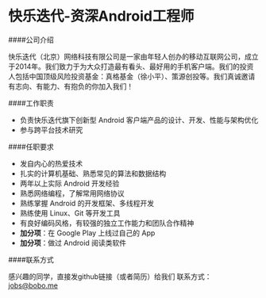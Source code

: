 快乐迭代-资深Android工程师
==========  

####公司介绍

快乐迭代（北京）网络科技有限公司是一家由年轻人创办的移动互联网公司，成立于2014年。我们致力于为大众打造最有看头、最好用的手机客户端。我们的投资人包括中国顶级风险投资基金：真格基金（徐小平）、策源创投等。我们真诚邀请有志向、有能力、有抱负的你加入我们！

####工作职责

- 负责快乐迭代旗下创新型 Android 客户端产品的设计、开发、性能与架构优化
- 参与跨平台技术研究
  
####任职要求  
- 发自内心的热爱技术
- 扎实的计算机基础、熟悉常见的算法和数据结构
- 两年以上实际 Android 开发经验
- 熟悉网络编程，了解常用网络协议
- 熟练掌握 Android 的开发框架、多线程开发
- 熟练使用 Linux、Git 等开发工具
- 有良好编码风格，有较强的独立工作能力和团队合作精神
- **加分项**：在 Google Play 上线过自己的 App
- **加分项**：做过 Android 阅读类软件

  
####联系方式

感兴趣的同学，直接发github链接（或者简历）给我们
联系方式： jobs@bobo.me
